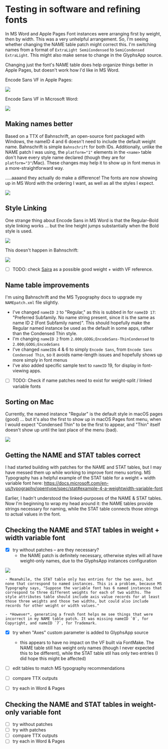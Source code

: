 # Testing in software and refining fonts

In MS Word and Apple Pages Font instances were arranging first by weight, then by width. This was a very unhelpful arrangement. So, I'm seeing whether changing the NAME table patch might correct this. I'm switching names from a format of `ExtraLight SemiCondensed` to `SemiCondensed ExtraLight`. This might also make sense to change in the GlyphsApp source. 

Changing just the font's NAME table does help organize things better in Apple Pages, but doesn't work how I'd like in MS Word.

Encode Sans VF in Apple Pages:

![](assets/2018-11-28-17-16-17.png)

Encode Sans VF in Microsoft Word:

![](assets/2018-11-28-17-19-38.png)

## Making names better

Based on a TTX of Bahnschrift, an open-source font packaged with Windows, the nameID 4 and 6 doesn't need to include the default weight name. Bahnschrift is simple `Bahnschrift` for both IDs. Additionally, unlike the NAME patch I was using, the `platform="1"` elements in the `<name>` table don't have every style name declared (though they are for `platform="3"`/Mac). These changes may help it to show up in font menus in a more-straightforward way.

.....aaaand they actually do make a difference! The fonts are now showing up in MS Word with the ordering I want, as well as all the styles I expect. 

![](assets/2018-11-28-17-52-19.png)

## Style Linking

One strange thing about Encode Sans in MS Word is that the Regular–Bold style linking works ... but the line height jumps substantially when the Bold style is used.

![](assets/ms-word-regular_bold.gif)

This doesn't happen in Bahnschrift:

![](assets/ms-word-bahnschrift-regular_bold.gif)


- [ ] TODO: check [Saira](https://github.com/m4rc1e/Saira-1/tree/master/SairaGF/sources) as a possible good weight + width VF reference.


## Name table improvements

I'm using Bahnschrift and the MS Typography docs to upgrade my `NAMEpatch.xml` file slightly.
- I've changed `nameID 2` to "Regular," as this is subbed in for `nameID 17`: "Preferred Subfamily. No name string present, since it is the same as name ID 2 (Font Subfamily name)". This should hopefully make the Regular named instance be used as the default in some apps, rather than the Condensed Thin style.
- I'm changing `nameID 2` from `2.000;GOOG;EncodeSans-ThinCondensed` to `2.000;GOOG;EncodeSans`
- I've changed `nameID`s 4 & 6 to simply `Encode Sans`, from `Encode Sans Condensed Thin`, so it avoids name-length issues and hopefully shows up more simply in font menus
- I've also added specific sample text to `nameID` 19, for display in font-viewing apps.

- [ ] TODO: Check if name patches need to exist for weight-split / linked variable fonts

## Sorting on Mac

Currently, the named instance "Regular" is the default style in macOS pages (good) ... but it's also the first to show up in macOS Pages font menu, when I would expect "Condensed Thin" to be the first to appear, and "Thin" itself doesn't show up until the last place of the menu (bad).

![](assets/2018-11-29-16-20-17.png)

## Getting the NAME and STAT tables correct

I had started building with patches for the NAME and STAT tables, but I may have messed them up while working to improve font menu sorting. MS Typography has a helpful example of the STAT table for a weight + width variable font here:
https://docs.microsoft.com/en-us/typography/opentype/spec/stat#example-4-a-weightwidth-variable-font

Earlier, I hadn't understood the linked-purposes of the NAME & STAT tables. Now I'm beginning to wrap my head around it: the NAME tables provide strings necessary for naming, while the STAT table connects those strings to actual values in the font. 


## Checking the NAME and STAT tables in weight + width variable font
- [x] try without patches – are they necessary?
    - the NAME patch is definitely necessary, otherwise styles will all have weight-only names, due to the GlyphsApp instances configuration

![](assets/2018-12-04-12-28-30.png)

    - Meanwhile, the STAT table only has entries for the two axes, but none that correspond to named instances. This is a problem, because MS Typography says, "Suppose the variable font has 6 named instances that correspond to three different weights for each of two widths. The style attributes table should include axis value records for at least those three weights and those two widths, but could also include records for other weight or width values."

    - *However*, generating a fresh font helps me see things that were incorrect in my NAME table patch. It was missing nameID `0`, for Copyright, and nameID `7`, for Trademark.

- [x] try when "Axes" custom parameter is added to GlyphsApp source
    - this appears to have no impact on the VF built via FontMake. The NAME table still has weight only names (though I never expected this to be different), while the STAT table stil has only two entries (I did hope this might be affected)


- [ ] edit tables to match MS typography recommendations
- [ ] compare TTX outputs
- [ ] try each in Word & Pages

## Checking the NAME and STAT tables in weight-only variable font
- [ ] try without patches 
- [ ] try with patches
- [ ] compare TTX outputs
- [ ] try each in Word & Pages
